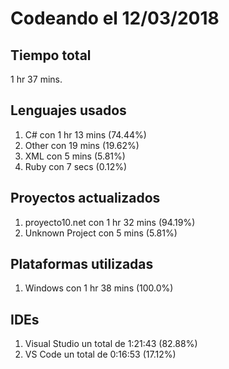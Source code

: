 # Codeando el 12/03/2018

## Tiempo total
1 hr 37 mins.

## Lenguajes usados
1. C# con 1 hr 13 mins (74.44%)
1. Other con 19 mins (19.62%)
1. XML con 5 mins (5.81%)
1. Ruby con 7 secs (0.12%)

## Proyectos actualizados
1. proyecto10.net con 1 hr 32 mins (94.19%)
1. Unknown Project con 5 mins (5.81%)

## Plataformas utilizadas
1. Windows con 1 hr 38 mins (100.0%)

## IDEs
1. Visual Studio un total de 1:21:43 (82.88%)
1. VS Code un total de 0:16:53 (17.12%)
